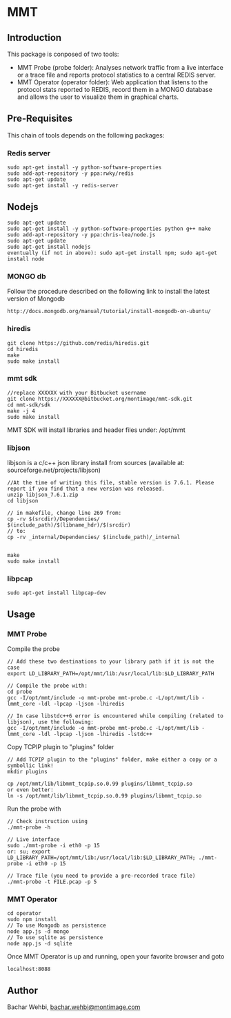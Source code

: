 # MMT 

## Introduction
This package is conposed of two tools:

 * MMT Probe (probe folder): Analyses network traffic from a live interface or a trace file and reports protocol statistics to a central REDIS server.
 * MMT Operator (operator folder): Web application that listens to the protocol stats reported to REDIS, record them in a MONGO database and allows the user to visualize them in graphical charts. 

## Pre-Requisites

This chain of tools depends on the following packages:

### Redis server

    sudo apt-get install -y python-software-properties
    sudo add-apt-repository -y ppa:rwky/redis
    sudo apt-get update
    sudo apt-get install -y redis-server

## Nodejs 

    sudo apt-get update
    sudo apt-get install -y python-software-properties python g++ make
    sudo add-apt-repository -y ppa:chris-lea/node.js
    sudo apt-get update
    sudo apt-get install nodejs
    eventually (if not in above): sudo apt-get install npm; sudo apt-get install node

### MONGO db

Follow the procedure described on the following link to install the latest version of Mongodb

    http://docs.mongodb.org/manual/tutorial/install-mongodb-on-ubuntu/

### hiredis

    git clone https://github.com/redis/hiredis.git
    cd hiredis
    make
    sudo make install

### mmt sdk

    //replace XXXXXX with your Bitbucket username
    git clone https://XXXXXX@bitbucket.org/montimage/mmt-sdk.git
    cd mmt-sdk/sdk
    make -j 4
    sudo make install

MMT SDK will install libraries and header files under: /opt/mmt

### libjson

libjson is a c/c++ json library
install from sources (available at: sourceforge.net/projects/libjson)

    //At the time of writing this file, stable version is 7.6.1. Please report if you find that a new version was released.
    unzip libjson_7.6.1.zip
    cd libjson

    // in makefile, change line 269 from:
    cp -rv $(srcdir)/Dependencies/ $(include_path)/$(libname_hdr)/$(srcdir)
    // to:
    cp -rv _internal/Dependencies/ $(include_path)/_internal
    

    make
    sudo make install

### libpcap
  
    sudo apt-get install libpcap-dev

## Usage

### MMT Probe

Compile the probe

    // Add these two destinations to your library path if it is not the case
    export LD_LIBRARY_PATH=/opt/mmt/lib:/usr/local/lib:$LD_LIBRARY_PATH

    // Compile the probe with:
    cd probe
    gcc -I/opt/mmt/include -o mmt-probe mmt-probe.c -L/opt/mmt/lib -lmmt_core -ldl -lpcap -ljson -lhiredis 

    // In case libstdc++6 error is encountered while compiling (related to libjson), use the following:
    gcc -I/opt/mmt/include -o mmt-probe mmt-probe.c -L/opt/mmt/lib -lmmt_core -ldl -lpcap -ljson -lhiredis -lstdc++

Copy TCPIP plugin to "plugins" folder

    // Add TCPIP plugin to the "plugins" folder, make either a copy or a symbollic link!
    mkdir plugins

    cp /opt/mmt/lib/libmmt_tcpip.so.0.99 plugins/libmmt_tcpip.so
    or even better:
    ln -s /opt/mmt/lib/libmmt_tcpip.so.0.99 plugins/libmmt_tcpip.so

Run the probe with

    // Check instruction using 
    ./mmt-probe -h

    // Live interface
    sudo ./mmt-probe -i eth0 -p 15
    or: su; export LD_LIBRARY_PATH=/opt/mmt/lib:/usr/local/lib:$LD_LIBRARY_PATH; ./mmt-probe -i eth0 -p 15

    // Trace file (you need to provide a pre-recorded trace file) 
    ./mmt-probe -t FILE.pcap -p 5

### MMT Operator

    cd operator
    sudo npm install
    // To use Mongodb as persistence 
    node app.js -d mongo
    // To use sqlite as persistence
    node app.js -d sqlite

Once MMT Operator is up and running, open your favorite browser and goto

    localhost:8088

## Author

Bachar Wehbi, bachar.wehbi@montimage.com
